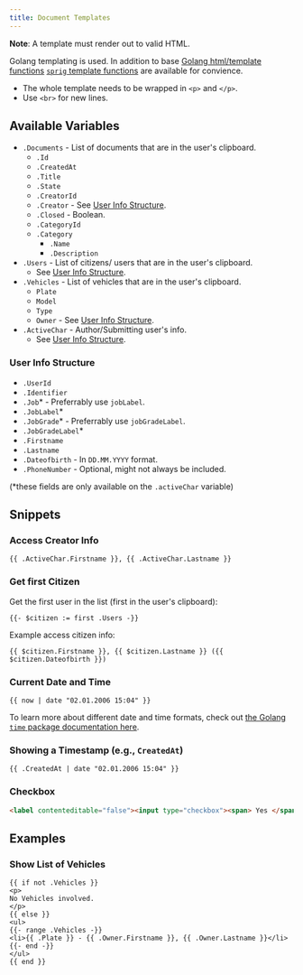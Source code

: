 ```yaml
---
title: Document Templates
---
```


**Note**: A template must render out to valid HTML.

Golang templating is used. In addition to base [Golang html/template functions](https://pkg.go.dev/html/template) [`sprig` template functions](https://masterminds.github.io/sprig/) are available for convience.

* The whole template needs to be wrapped in `<p>` and `</p>`.
* Use `<br>` for new lines.

## Available Variables

* `.Documents` - List of documents that are in the user's clipboard.
    * `.Id`
    * `.CreatedAt`
    * `.Title`
    * `.State`
    * `.CreatorId`
    * `.Creator` - See [User Info Structure](#user-info-structure).
    * `.Closed` - Boolean.
    * `.CategoryId`
    * `.Category`
        * `.Name`
        * `.Description`
* `.Users` - List of citizens/ users that are in the user's clipboard.
    * See [User Info Structure](#user-info-structure).
* `.Vehicles` - List of vehicles that are in the user's clipboard.
    * `Plate`
    * `Model`
    * `Type`
    * `Owner` - See [User Info Structure](#user-info-structure).
* `.ActiveChar` - Author/Submitting user's info.
    * See [User Info Structure](#user-info-structure).

### User Info Structure

* `.UserId`
* `.Identifier`
* `.Job`* - Preferrably use `jobLabel`.
* `.JobLabel`*
* `.JobGrade`* - Preferrably use `jobGradeLabel`.
* `.JobGradeLabel`*
* `.Firstname`
* `.Lastname`
* `.Dateofbirth` - In `DD.MM.YYYY` format.
* `.PhoneNumber` - Optional, might not always be included.

(\*these fields are only available on the `.activeChar` variable)

## Snippets

### Access Creator Info

```gotemplate
{{ .ActiveChar.Firstname }}, {{ .ActiveChar.Lastname }}
```

### Get first Citizen

Get the first user in the list (first in the user's clipboard):

```gotemplate
{{- $citizen := first .Users -}}
```

Example access citizen info:

```gotemplate
{{ $citizen.Firstname }}, {{ $citizen.Lastname }} ({{ $citizen.Dateofbirth }})
```

### Current Date and Time

```gotemplate
{{ now | date "02.01.2006 15:04" }}
```

To learn more about different date and time formats, check out [the Golang `time` package documentation here](https://pkg.go.dev/time#pkg-constants).

### Showing a Timestamp (e.g., `CreatedAt`)

```gotemplate
{{ .CreatedAt | date "02.01.2006 15:04" }}
```

### Checkbox

```html
<label contenteditable="false"><input type="checkbox"><span> Yes </span></label>
```

## Examples

### Show List of Vehicles

```gotemplate
{{ if not .Vehicles }}
<p>
No Vehicles involved.
</p>
{{ else }}
<ul>
{{- range .Vehicles -}}
<li>{{ .Plate }} - {{ .Owner.Firstname }}, {{ .Owner.Lastname }}</li>
{{- end -}}
</ul>
{{ end }}
```
